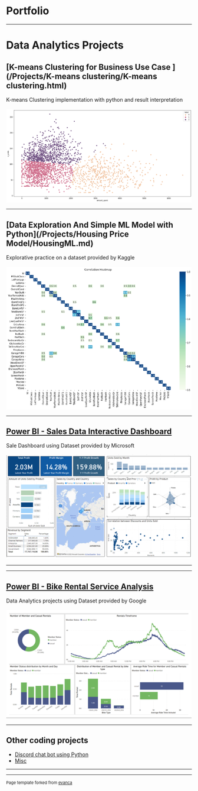 # Portfolio

---

# Data Analytics Projects

## [K-means Clustering for Business Use Case ](/Projects/K-means clustering/K-means clustering.html)

K-means Clustering implementation with python and result interpretation
<br><br>
<img src="Projects//K-means clustering/output_19_1.png?raw=true"/>

---

## [Data Exploration And Simple ML Model with Python](/Projects/Housing Price Model/HousingML.md)

Explorative practice on a dataset provided by Kaggle
<br><br>
<img src="Projects//Housing Price Model/output_27_0.png?raw=true"/>

---

## [Power BI - Sales Data Interactive Dashboard](https://app.powerbi.com/view?r=eyJrIjoiODQxNTc0ZmUtYTUyOS00OGZhLTkzNzItODk2MTFkZWRhYmY2IiwidCI6ImM2ZTI5MzdjLTRhYjktNDY3Zi04MGZhLThkYWY1Nzc2MmY4NiJ9)

Sale Dashboard using Dataset provided by Microsoft
<br><br>
<img src="Projects/SalesSample.png?raw=true"/>

---
---

## [Power BI - Bike Rental Service Analysis](Projects/PowerBiCycling.png?raw=true)

Data Analytics projects using Dataset provided by Google
<br><br>
<img src="Projects/PowerBiCycling.png?raw=true"/>

---


## Other coding projects

- [Discord chat bot using Python](https://discord.com/developers/applications/680058299571634219/information)
- [Misc](https://www.canva.com/design/DAFEMz-Man8/mSISdLZ2ZSNpQEqcrubRJg/edit?layoutQuery=user+interface+app)
---




---
<p style="font-size:11px">Page template forked from <a href="https://github.com/evanca/quick-portfolio">evanca</a></p>
<!-- Remove above link if you don't want to attibute -->
